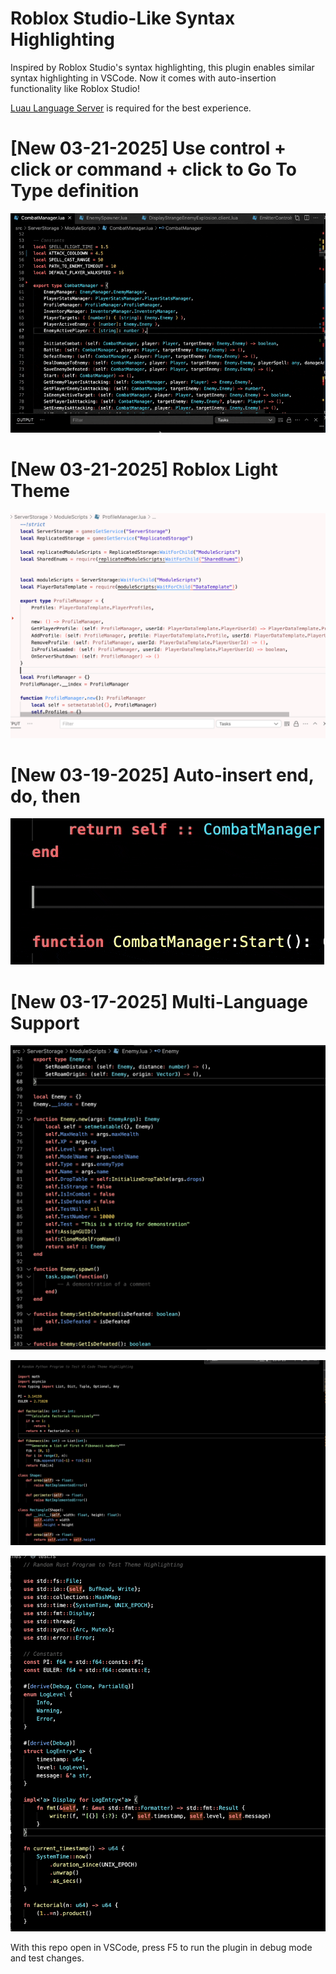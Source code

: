 # Roblox Studio-Like Syntax Highlighting

Inspired by Roblox Studio's syntax highlighting, this plugin enables similar syntax highlighting in VSCode. Now it comes with auto-insertion functionality like Roblox Studio!

[Luau Language Server](https://marketplace.visualstudio.com/items?itemName=JohnnyMorganz.luau-lsp) is required for the best experience.

# [New 03-21-2025] Use control + click or command + click to Go To Type definition
![GoToType Preview](images/gototype.gif)

# [New 03-21-2025] Roblox Light Theme 
![Light Theme Preview](images/light_example.png)

# [New 03-19-2025] Auto-insert end, do, then 
![AutoInsertPreview](images/autocomplete.gif)

# [New 03-17-2025] Multi-Language Support 

![Luau Preview](images/example.png)

![Python Preview](images/python_example.png)

![Rust Preview](images/rust_example.png)


With this repo open in VSCode, press F5 to run the plugin in debug mode and test changes.